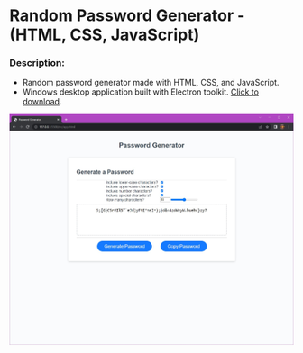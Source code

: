 # Random Password Generator - (HTML, CSS, JavaScript)


### Description:

* Random password generator made with HTML, CSS, and JavaScript.
* Windows desktop application built with Electron toolkit. <a id="raw-url" href="https://github.com/fremen432/Password-Generator-JS/releases/download/Password-Generator/Password-Generator-win32-x64.zip">Click to download</a>.

<div align="center">
    <img src="./images/Password-Generator-JS-App-Screenshot.jpg" width="600px">
</div>

